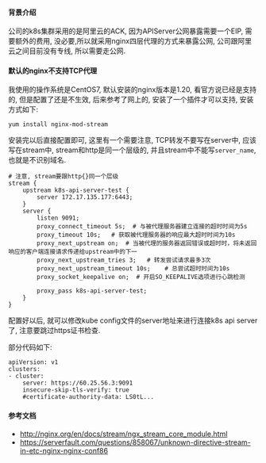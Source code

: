 #### 背景介绍

公司的k8s集群采用的是阿里云的ACK, 因为APIServer公网暴露需要一个EIP, 需要额外的费用, 没必要,所以就采用nginx四层代理的方式来暴露公网, 公司跟阿里云之间目前没有专线, 所以需要走公网.


#### 默认的nginx不支持TCP代理

我使用的操作系统是CentOS7, 默认安装的nginx版本是1.20, 看官方说已经是支持的, 但是配置了还是不生效, 后来参考了网上的, 安装了一个插件才可以支持, 安装方式如下:

```
yum install nginx-mod-stream
```

安装完以后直接配置即可, 这里有一个需要注意, TCP转发不要写在server中, 应该写在stream中, stream和http是同一个层级的, 并且stream中不能写`server_name`, 也就是不识别域名.

```
# 注意, stream要跟http{}同一个层级
stream {
	upstream k8s-api-server-test {
		server 172.17.135.177:6443;
	}
    server {
        listen 9091;
        proxy_connect_timeout 5s;  # 与被代理服务器建立连接的超时时间为5s
        proxy_timeout 10s;   # 获取被代理服务器的响应最大超时时间为10s
        proxy_next_upstream on;  # 当被代理的服务器返回错误或超时时，将未返回响应的客户端连接请求传递给upstream中的下一
        proxy_next_upstream_tries 3;   # 转发尝试请求最多3次
        proxy_next_upstream_timeout 10s;    # 总尝试超时时间为10s
        proxy_socket_keepalive on;  # 开启SO_KEEPALIVE选项进行心跳检测

        proxy_pass k8s-api-server-test;
    }
}
```

配置好以后, 就可以修改kube config文件的server地址来进行连接k8s api server了, 注意要跳过https证书检查.

部分代码如下:

```
apiVersion: v1
clusters:
- cluster:
    server: https://60.25.56.3:9091
    insecure-skip-tls-verify: true
    #certificate-authority-data: LS0tL...
```


#### 参考文档

* http://nginx.org/en/docs/stream/ngx_stream_core_module.html
* https://serverfault.com/questions/858067/unknown-directive-stream-in-etc-nginx-nginx-conf86